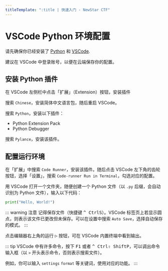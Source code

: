 ```yaml
---
titleTemplate: ":title | 快速入门 - NewStar CTF"
---
```


# VSCode Python 环境配置

请先确保你已经安装了 [Python](https://www.python.org/) 和 [VSCode](https://code.visualstudio.com/).

建议在 VSCode 中登录账号，以便在云端保存你的配置。

## 安装 Python 插件

在 VSCode 左侧栏中点击「扩展」（Extension）按钮，安装插件

搜索 `Chinese`，安装简体中文语言包，随后重启 VSCode。

搜索 `Python`，安装以下插件：

- Python Extension Pack
- Python Debugger

搜索 `Pylance`，安装该插件。

## 配置运行环境

在「扩展」中搜索 `Code Runner`，安装该插件。随后点击 VSCode 左下角的齿轮按钮，选择「设置」，搜索 `Code-runner Run in Terminal`，勾选对应的配置。

用 VSCode 打开一个文件夹，随便创建一个 Python 文件（以 `.py` 后缀，会自动识别为 Python 文件），输入以下代码：

```python
print("Hello, World!")
```

::: warning 注意
记得保存文件（快捷键 <kbd>^ Ctrl</kbd><kbd>S</kbd>）。VSCode 标签页上若显示圆点，则表示该文件已更改但未保存。可以在设置中搜索 `Auto Save`，选择自动保存的模式。
:::

点击编辑器右上角的运行 <kbd>▷</kbd> 按钮，可在 VSCode 内置终端中看到输出。

::: tip
VSCode 中有许多命令，按下 <kbd>F1</kbd> 或者 <kbd>^ Ctrl</kbd><kbd>⇧ Shift</kbd><kbd>P</kbd>，可以调出命令输入框<span data-desc>（以 `>` 开头表示命令，否则表示搜索文件）</span>。

例如，你可以输入 `settings` `format` 等关键词，使用对应的功能。
:::
